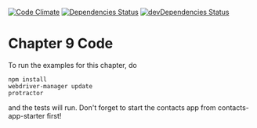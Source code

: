 [![Code Climate](https://codeclimate.com/github/testing-angular-applications/contacts-app-starter/badges/gpa.svg)](https://codeclimate.com/github/testing-angular-applications/contacts-app-starter)
[![Dependencies Status](https://david-dm.org/testing-angular-applications/contacts-app-starter/status.svg)](https://david-dm.org/testing-angular-applications/contacts-app-starter)
[![devDependencies Status](https://david-dm.org/testing-angular-applications/contacts-app-starter/dev-status.svg)](https://david-dm.org/testing-angular-applications/contacts-app-starter?type=dev)

# Chapter 9 Code

To run the examples for this chapter, do

    npm install
    webdriver-manager update
    protractor

and the tests will run. Don't forget to start the contacts app from
contacts-app-starter first!
